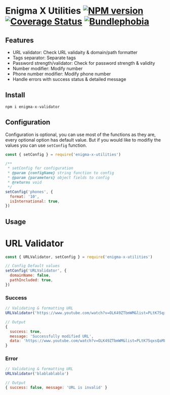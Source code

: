 # Enigma X Utilities [![NPM version][npm-image]][npm-url] [![Coverage Status](https://coveralls.io/repos/github/rmartone/missionlog/badge.svg?branch=master)](https://coveralls.io/github/rmartone/missionlog?branch=master) [![Bundlephobia](https://badgen.net/bundlephobia/minzip/missionlog)](https://bundlephobia.com/result?p=missionlog)

[npm-image]: https://img.shields.io/npm/v/missionlog.svg?style=flat
[npm-url]: https://www.npmjs.com/package/missionlog

## Features

- URL validator: Check URL validaity & domain/path formatter
- Tags separator: Separate tags
- Password strength/validator: Check for password strength & validity
- Number modifier: Modify number
- Phone number modifier: Modify phone number
- Handle errors with success status & detailed message

## Install

```shell
npm i enigma-x-validator
```

## Configuration

Configuration is optional, you can use most of the functions as they are, every optional option has default value.
But if you would like to modifiy the values you can use `setConfig` function.

```javascript
const { setConfig } = require('enigma-x-utilities')

/**
 * setConfig for configuration
 * @param {configName} string function to config
 * @param {parameters} object fields to config
 * @returns void
 */
setConfig('phones', {
  format: '10',
  isInternational: true,
})
```

## Usage

# URL Validator

```javascript
const { URLValidator, setConfig } = require('enigma-x-utilities')

// Config Default values
setConfig('URLValidator', {
  domainName: false,
  pathIncluded: true,
})
```

### Success

```javascript
// Validating & formatting URL
URLValidator('https://www.youtube.com/watch?v=OLK49ZTbmWM&list=PLtK75qxsQaMLZSo7KL-PmiRarU7hrpnwK&index=5')

// Output
{
  success: true,
  message: 'Successfully modified URL',
  data: 'https://www.youtube.com/watch?v=OLK49ZTbmWM&list=PLtK75qxsQaMLZSo7KL-PmiRarU7hrpnwK&index=5'
}
```

### Error

```javascript
// Validating & formatting URL
URLValidator('blablablablo')

// Output
{ success: false, message: 'URL is invalid' }
```
